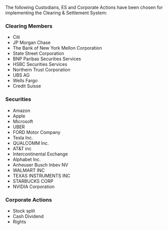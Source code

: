 The following Custodians, ES and Corporate Actions have been chosen for implementing the Clearing & Settlement System:

### Clearing Members
  + Citi
  + JP Morgan Chase
  + The Bank of New York Mellon Corporation
  + State Street Corporation
  + BNP Paribas Securities Services
  + HSBC Securities Services
  + Northern Trust Corporation
  + UBS AG
  + Wells Fargo
  + Credit Suisse

### Securities
  + Amazon
  + Apple
  + Microsoft
  + UBER
  + FORD Motor Company
  + Tesla Inc.
  + QUALCOMM Inc. 
  + AT&T inc
  + Intercontinental Exchange
  + Alphabet Inc.
  + Anheuser Busch Inbev NV
  + WALMART INC
  + TEXAS INSTRUMENTS INC
  + STARBUCKS CORP
  + NVIDIA Corporation

### Corporate Actions
  + Stock split
  + Cash Dividend
  + Rights
